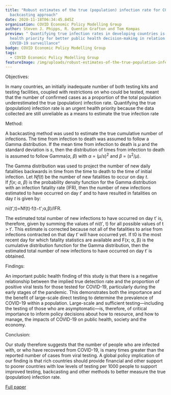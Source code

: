 ```yaml
---
title: "Robust estimates of the true (population) infection rate for COVID-19: a
  backcasting approach"
date: 2020-11-18T06:34:45.845Z
organisation: COVID Economic Policy Modelling Group
author: Steven J. Phipps, R. Quentin Grafton and Tom Kompas
preview: " Quantifying true infection rates in developing countries is an urgent
  health priority for better public health decision-making in relation to
  COVID-19 surveillance"
badge: COVID Economic Policy Modelling Group
tags:
  - COVID Economic Policy Modelling Group
featureImage: /img/uploads/robust-estimates-of-the-true-population-infection-rate-for-covid-19-a-backcasting-approach.jpeg
---
```

Objectives:

In many countries, an initially inadequate number of both testing kits and testing facilities, coupled with restrictions on who could be tested, meant that the number of confirmed cases as a proportion of the total population underestimated the true (population) infection rate. Quantifying the true (population) infection rate is an urgent health priority because the data collected are still unreliable as a means to estimate the true infection rate

Method:

A backcasting method was used to estimate the true cumulative number of infections. The time from infection to death was assumed to follow a Gamma distribution. If the mean time from infection to death is *μ* and the standard deviation is *s*, then the distribution of times from infection to death is assumed to follow Gamma(*α*, *β*) with *α* = (*μ*/*s*)<sup>2</sup> and *β* = (*s*<sup>2</sup>/*μ*).

The Gamma distribution was used to project the number of new daily fatalities backwards in time from the time to death to the time of initial infection. Let *Nf*(*t*) be the number of new fatalities to occur on day *t*. If *f*(*x*; *α*, *β*) is the probability density function for the Gamma distribution with an infection fatality rate (IFR), then the number of new infections estimated to have occurred on day *t*′ and to have resulted in fatalities on day *t* is given by:

ni(t',t)=Nf(t)⋅f(t−t';α,β)/IFR.

The estimated total number of new infections to have occurred on day t′ is, therefore, given by summing the values of ni(t′, t) for all possible values of t > t′. This estimate is corrected because not all of the fatalities to arise from infections contracted on that day t′ will have occurred yet. If t0 is the most recent day for which fatality statistics are available and F(x; α, β) is the cumulative distribution function for the Gamma distribution, then the estimated total number of new infections to have occurred on day t′ is obtained.

Findings:

An important public health finding of this study is that there is a negative relationship between the implied true detection rate and the proportion of positive viral tests for those tested for COVID-19, particularly during the early stages of the pandemic. This demonstrates both the importance and the benefit of large-scale direct testing to determine the prevalence of COVID-19 within a population. Large-scale and sufficient testing—including the testing of those who are asymptomatic—is, therefore, of critical importance to inform policy decisions about how to resource, and how to manage, the impacts of COVID-19 on public health, society and the economy.

Conclusion:

Our study therefore suggests that the number of people who are infected with, or who have recovered from COVID-19, is many times greater than the reported number of cases from viral testing. A global policy implication of our finding is that rich countries should provide financial and other support to poorer countries with low levels of testing per 1000 people to support improved testing, backcasting and other methods to better measure the true (population) infection rate.

[Full paper](https://royalsocietypublishing.org/doi/10.1098/rsos.200909)
